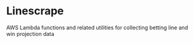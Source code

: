 # Linescrape
AWS Lambda functions and related utilities for collecting betting line and win projection data
